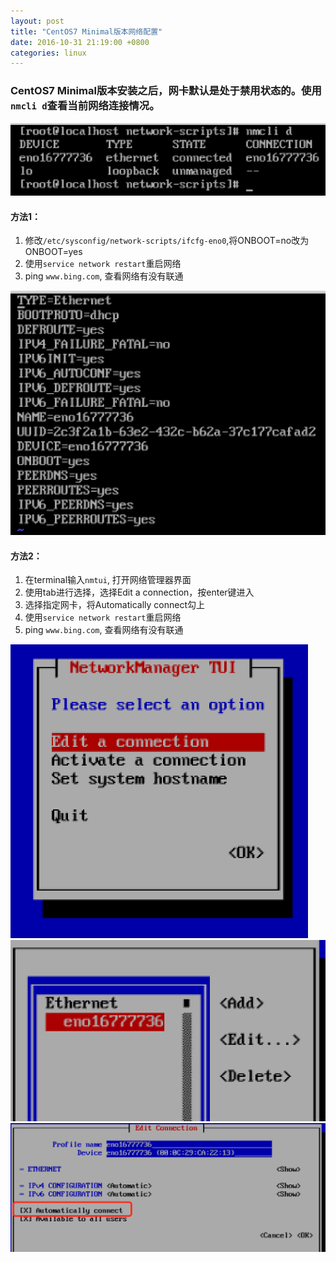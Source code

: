```yaml
---
layout: post
title: "CentOS7 Minimal版本网络配置"
date: 2016-10-31 21:19:00 +0800
categories: linux
---
```

### CentOS7 Minimal版本安装之后，网卡默认是处于禁用状态的。使用`nmcli d`查看当前网络连接情况。
![nmcli.png](/images/linux/nmcli.png)

#### 方法1： 
1. 修改`/etc/sysconfig/network-scripts/ifcfg-eno0`,将ONBOOT=no改为ONBOOT=yes
2. 使用`service network restart`重启网络
3. ping `www.bing.com`, 查看网络有没有联通

![ifcfg-eno0.png](/images/linux/ifcfg-eno0.png)

#### 方法2：
1. 在terminal输入`nmtui`, 打开网络管理器界面
2. 使用tab进行选择，选择Edit a connection，按enter键进入
3. 选择指定网卡，将Automatically connect勾上
4. 使用`service network restart`重启网络
5. ping `www.bing.com`, 查看网络有没有联通

![network-management-gui.png](/images/linux/network-management-gui.png)
![ethernet-choose.png](/images/linux/ethernet-choose.png)
![auto-connect.png](/images/linux/autoconnect.png)
